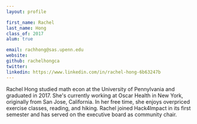 ```yaml
---
layout: profile

first_name: Rachel
last_name: Hong
class_of: 2017
alum: true

email: rachhong@sas.upenn.edu
website:
github: rachelhongca
twitter:
linkedin: https://www.linkedin.com/in/rachel-hong-6b63247b
---
```


Rachel Hong studied math econ at the University of Pennylvania and graduated in 2017. She's currently working at Oscar Health in New York, originally from San Jose, California. In her free time, she enjoys overpriced exercise classes, reading, and hiking. Rachel joined Hack4Impact in its first semester and has served on the executive board as community chair.
